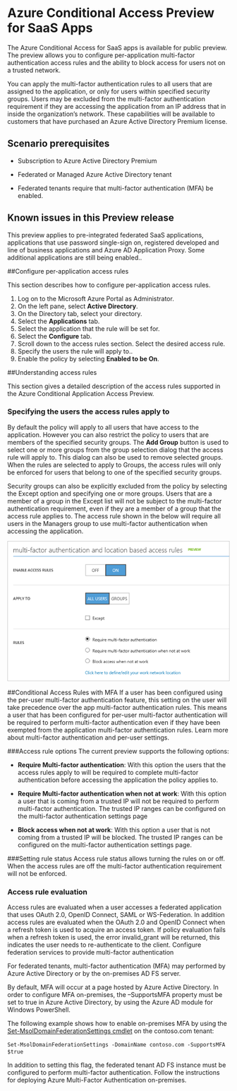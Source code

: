 <properties
	pageTitle="Azure Conditional Access Preview for SaaS Apps| Microsoft Azure"
	description="Conditional access in Azure AD allows you to configure per-application multi-factor authentication access rules and the ability to block access for users not on a trusted network. "
	services="active-directory"
	documentationCenter=""
	authors="femila"
	manager="stevenpo"
	editor=""/>

<tags
	ms.service="active-directory"
	ms.workload="identity"
	ms.tgt_pltfrm="na"
	ms.devlang="na"
	ms.topic="article"
	ms.date="10/30/2015"
	ms.author="femila"/>

# Azure Conditional Access Preview for SaaS Apps

The Azure Conditional Access for SaaS apps is available for public preview. The preview allows you to configure per-application multi-factor authentication access rules and the ability to block access for users not on a trusted network. 

You can apply the multi-factor authentication rules to all users that are assigned to the application, or only for users within specified security groups. Users may be excluded from the multi-factor authentication requirement if they are accessing the application from an IP address that in inside the organization’s network.
These capabilities will be available to customers that have purchased an Azure Active Directory Premium license.

## Scenario prerequisites
* Subscription to Azure Active Directory Premium

* Federated or Managed Azure Active Directory tenant

* Federated tenants require that multi-factor authentication (MFA) be enabled.

## Known issues in this Preview release
This preview applies to pre-integrated federated SaaS applications, applications that use password single-sign on, registered developed and line of business applications and Azure AD Application Proxy. Some additional applications are still being enabled..

##Configure per-application access rules

This section describes how to configure per-application access rules.

1. Log on to the Microsoft Azure Portal as Administrator.
2. On the left pane, select **Active Directory**.
3. On the Directory tab, select your directory.
4. Select the **Applications** tab.
5. Select the application that the rule will be set for.
6. Select the **Configure** tab.
7. Scroll down to the access rules section. Select the desired access rule.
8. Specify the users the rule will apply to..
9. Enable the policy by selecting **Enabled to be On**.

##Understanding access rules

This section gives a detailed description of the access rules supported in the Azure Conditional Application Access Preview.
### Specifying the users the access rules apply to

By default the policy will apply to all users that have access to the application. However you can also restrict the policy to users that are members of the specified security groups. The **Add Group** button is used to select one or more groups from the group selection dialog that the access rule will apply to. This dialog can also be used to remove selected groups. When the rules are selected to apply to Groups, the access rules will only be enforced for users that belong to one of the specified security groups.

Security groups can also be explicitly excluded from the policy by selecting the Except option and specifying one or more groups. Users that are a member of a group in the Except list will not be subject to the multi-factor authentication requirement, even if they are a member of a group that the access rule applies to.
The access rule shown in the below will require all users in the Managers group to use multi-factor authentication when accessing the application.

![Setting conditional access rules with MFA](./media/active-directory-conditional-access/conditionalaccess-saas-apps.png)

##Conditional Access Rules with MFA
If a user has been configured using the per-user multi-factor authentication feature, this setting on the user will take precedence over the app multi-factor authentication rules. This means a user that has been configured for per-user multi-factor authentication will be required to perform multi-factor authentication even if they have been exempted from the application multi-factor authentication rules. Learn more about multi-factor authentication and per-user settings.

###Access rule options
The current preview supports the following options:

* **Require Multi-factor authentication**: With this option the users that the access rules apply to will be required to complete multi-factor authentication before accessing the application the policy applies to.

* **Require Multi-factor authentication when not at work**: With this option a user that is coming from a trusted IP will not be required to perform multi-factor authentication. The trusted IP ranges can be configured on the multi-factor authentication settings page

* **Block access when not at work**: With this option a user that is not coming from a trusted IP will be blocked. The trusted IP ranges can be configured on the multi-factor authentication settings page.

###Setting rule status
Access rule status allows turning the rules on or off. When the access rules are off the multi-factor authentication requirement will not be enforced.

### Access rule evaluation

Access rules are evaluated when a user accesses a federated application that uses OAuth 2.0, OpenID Connect, SAML or WS-Federation. In addition access rules are evaluated when the OAuth 2.0 and OpenID Connect when a refresh token is used to acquire an access token. If policy evaluation fails when a refresh token is used, the error invalid_grant will be returned, this indicates the user needs to re-authenticate to the client.
Configure federation services to provide multi-factor authentication

For federated tenants, multi-factor authentication (MFA) may performed by Azure Active Directory or by the on-premises AD FS server.

By default, MFA will occur at a page hosted by Azure Active Directory. In order to configure MFA on-premises, the –SupportsMFA property must be set to true in Azure Active Directory, by using the Azure AD module for Windows PowerShell.

The following example shows how to enable on-premises MFA by using the [Set-MsolDomainFederationSettings cmdlet](https://msdn.microsoft.com/library/azure/dn194088.aspx) on the contoso.com tenant:

    Set-MsolDomainFederationSettings -DomainName contoso.com -SupportsMFA $true

In addition to setting this flag, the federated tenant AD FS instance must be configured to perform multi-factor authentication. Follow the instructions for deploying Azure Multi-Factor Authentication on-premises.

